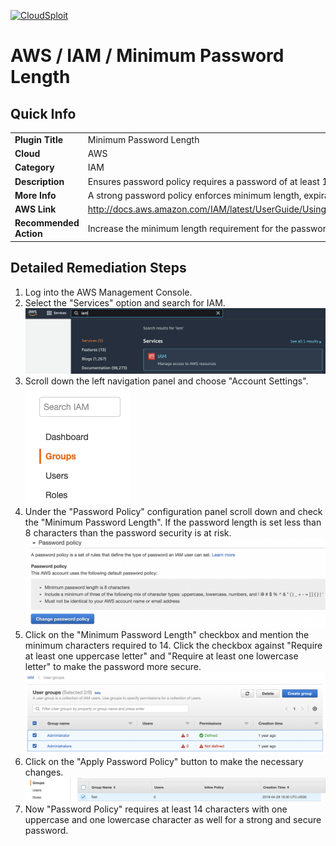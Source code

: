 [![CloudSploit](https://cloudsploit.com/img/logo-new-big-text-100.png "CloudSploit")](https://cloudsploit.com)

# AWS / IAM / Minimum Password Length

## Quick Info

| | |
|-|-|
| **Plugin Title** | Minimum Password Length |
| **Cloud** | AWS |
| **Category** | IAM |
| **Description** | Ensures password policy requires a password of at least 14 characters |
| **More Info** | A strong password policy enforces minimum length, expirations, reuse, and symbol usage |
| **AWS Link** | http://docs.aws.amazon.com/IAM/latest/UserGuide/Using_ManagingPasswordPolicies.html |
| **Recommended Action** | Increase the minimum length requirement for the password policy |

## Detailed Remediation Steps
1. Log into the AWS Management Console.
2. Select the "Services" option and search for IAM. </br><img src="/resources/aws/iam/minimum-password-length/step2.png"/>
3. Scroll down the left navigation panel and choose "Account Settings". </br><img src="/resources/aws/iam/empty-groups/step3.png"/>
4. Under the "Password Policy" configuration panel scroll down and check the "Minimum Password Length". If the password length is set less than 8 characters than the password security is at risk. </br><img src="/resources/aws/iam/minimum-password-length/step4.png"/>
5. Click on the "Minimum Password Length" checkbox and mention the minimum characters required to 14. Click the checkbox against "Require at least one uppercase letter" and "Require at least one lowercase letter" to make the password more secure. </br><img src="/resources/aws/iam/empty-groups/step5.png"/>
6. Click on the "Apply Password Policy" button to make the necessary changes.</br><img src="/resources/aws/iam/empty-groups/step6.png"/>
7. Now "Password Policy" requires at least 14 characters with one uppercase and one lowercase character as well for a strong and secure password.</br>

